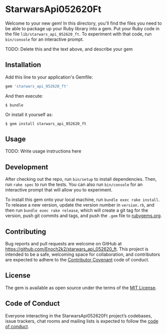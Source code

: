 # StarwarsApi052620Ft

Welcome to your new gem! In this directory, you'll find the files you need to be able to package up your Ruby library into a gem. Put your Ruby code in the file `lib/starwars_api_052620_ft`. To experiment with that code, run `bin/console` for an interactive prompt.

TODO: Delete this and the text above, and describe your gem

## Installation

Add this line to your application's Gemfile:

```ruby
gem 'starwars_api_052620_ft'
```

And then execute:

    $ bundle

Or install it yourself as:

    $ gem install starwars_api_052620_ft

## Usage

TODO: Write usage instructions here

## Development

After checking out the repo, run `bin/setup` to install dependencies. Then, run `rake spec` to run the tests. You can also run `bin/console` for an interactive prompt that will allow you to experiment.

To install this gem onto your local machine, run `bundle exec rake install`. To release a new version, update the version number in `version.rb`, and then run `bundle exec rake release`, which will create a git tag for the version, push git commits and tags, and push the `.gem` file to [rubygems.org](https://rubygems.org).

## Contributing

Bug reports and pull requests are welcome on GitHub at https://github.com/Enoch2k2/starwars_api_052620_ft. This project is intended to be a safe, welcoming space for collaboration, and contributors are expected to adhere to the [Contributor Covenant](http://contributor-covenant.org) code of conduct.

## License

The gem is available as open source under the terms of the [MIT License](https://opensource.org/licenses/MIT).

## Code of Conduct

Everyone interacting in the StarwarsApi052620Ft project’s codebases, issue trackers, chat rooms and mailing lists is expected to follow the [code of conduct](https://github.com/Enoch2k2/starwars_api_052620_ft/blob/master/CODE_OF_CONDUCT.md).
